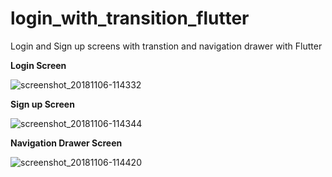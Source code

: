 # login_with_transition_flutter
Login and Sign up screens with transtion and navigation drawer with Flutter

**Login Screen**

![screenshot_20181106-114332](https://user-images.githubusercontent.com/10439601/48059664-135f9d00-e1ba-11e8-877d-f99a0560a297.png)


**Sign up Screen**


![screenshot_20181106-114344](https://user-images.githubusercontent.com/10439601/48059761-5883cf00-e1ba-11e8-840f-a53f26d3a5df.png)

**Navigation Drawer Screen**


![screenshot_20181106-114420](https://user-images.githubusercontent.com/10439601/48059817-849f5000-e1ba-11e8-86f0-f44711941292.png)

